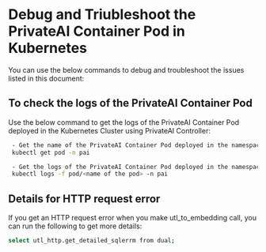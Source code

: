 # Debug and Triubleshoot the PrivateAI Container Pod in Kubernetes

You can use the below commands to debug and troubleshoot the issues listed in this document:

## To check the logs of the PrivateAI Container Pod

Use the below command to get the logs of the PrivateAI Container Pod deployed in the Kubernetes Cluster using PrivateAI Controller:
   ```sh
    - Get the name of the PrivateAI Container Pod deployed in the namespace "pai"
    kubectl get pod -n pai

    - Get the logs of the PrivateAI Container Pod deployed in the namespace "pai"
    kubectl logs -f pod/<name of the pod> -n pai
   ```

## Details for HTTP request error

If you get an HTTP request error when you make utl_to_embedding call, you can run the following to get more details:
   ```sh
   select utl_http.get_detailed_sqlerrm from dual;
   ```